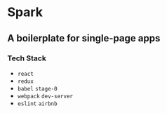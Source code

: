 # Spark

## A boilerplate for single-page apps

### Tech Stack

* `react`
* `redux`
* `babel` `stage-0`
* `webpack` `dev-server`
* `eslint` `airbnb`
